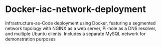 # Docker-iac-network-deployment
Infrastructure-as-Code deployment using Docker, featuring a segmented network topology with NGINX as a web server, Pi-hole as a DNS resolver, and multiple Ubuntu clients. Includes a separate MySQL network for demonstration purposes
